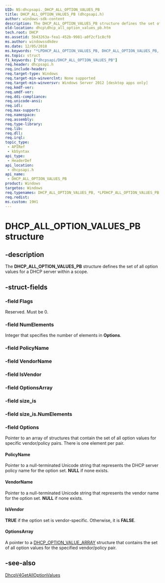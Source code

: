 ```yaml
---
UID: NS:dhcpsapi._DHCP_ALL_OPTION_VALUES_PB
title: DHCP_ALL_OPTION_VALUES_PB (dhcpsapi.h)
author: windows-sdk-content
description: The DHCP_ALL_OPTION_VALUES_PB structure defines the set of all option values for a DHCP server within a scope.
old-location: dhcp\dhcp_all_option_values_pb.htm
tech.root: DHCP
ms.assetid: 5b43263a-fea1-452b-9981-a0f2cf1c8cf0
ms.author: windowssdkdev
ms.date: 12/05/2018
ms.keywords: "*LPDHCP_ALL_OPTION_VALUES_PB, DHCP_ALL_OPTION_VALUES_PB, DHCP_ALL_OPTION_VALUES_PB structure [DHCP], LPDHCP_ALL_OPTION_VALUES_PB, LPDHCP_ALL_OPTION_VALUES_PB structure pointer [DHCP], dhcp.dhcp_all_option_values_pb, dhcpsapi/DHCP_ALL_OPTION_VALUES_PB, dhcpsapi/LPDHCP_ALL_OPTION_VALUES_PB"
ms.topic: struct
f1_keywords: ["dhcpsapi/DHCP_ALL_OPTION_VALUES_PB"]
req.header: dhcpsapi.h
req.include-header: 
req.target-type: Windows
req.target-min-winverclnt: None supported
req.target-min-winversvr: Windows Server 2012 [desktop apps only]
req.kmdf-ver: 
req.umdf-ver: 
req.ddi-compliance: 
req.unicode-ansi: 
req.idl: 
req.max-support: 
req.namespace: 
req.assembly: 
req.type-library: 
req.lib: 
req.dll: 
req.irql: 
topic_type:
 - APIRef
 - kbSyntax
api_type:
 - HeaderDef
api_location:
 - dhcpsapi.h
api_name:
 - DHCP_ALL_OPTION_VALUES_PB
product: Windows
targetos: Windows
req.typenames: DHCP_ALL_OPTION_VALUES_PB, *LPDHCP_ALL_OPTION_VALUES_PB
req.redist: 
ms.custom: 19H1
---
```


# DHCP_ALL_OPTION_VALUES_PB structure


## -description


The <b>DHCP_ALL_OPTION_VALUES_PB</b> structure defines the set of all option values for a DHCP server within a scope.


## -struct-fields




### -field Flags

Reserved. Must be 0.


### -field NumElements

Integer that specifies the number of elements in <b>Options</b>.


### -field PolicyName

 


### -field VendorName

 


### -field IsVendor

 


### -field OptionsArray

 


### -field size_is

 


### -field size_is.NumElements

 


### -field Options

Pointer to an array of structures that contain the set of all option values for specific vendor/policy pairs. There is one element per pair.



#### PolicyName

Pointer to a null-terminated Unicode string that represents the DHCP server policy name for the option set. <b>NULL</b> if none exists.



#### VendorName

Pointer to a null-terminated Unicode string that represents the vendor name  for the option set. <b>NULL</b> if none exists.



#### IsVendor

<b>TRUE</b> if the option set is vendor-specific. Otherwise, it is <b>FALSE</b>.



#### OptionsArray

A pointer to a <a href="https://docs.microsoft.com/previous-versions/windows/desktop/api/dhcpsapi/ns-dhcpsapi-_dhcp_option_value_array">DHCP_OPTION_VALUE_ARRAY</a> structure that contains the set of all option values for the specified vendor/policy pair.


## -see-also




<a href="https://docs.microsoft.com/previous-versions/windows/desktop/api/dhcpsapi/nf-dhcpsapi-dhcpv4getalloptionvalues">DhcpV4GetAllOptionValues</a>
 

 

